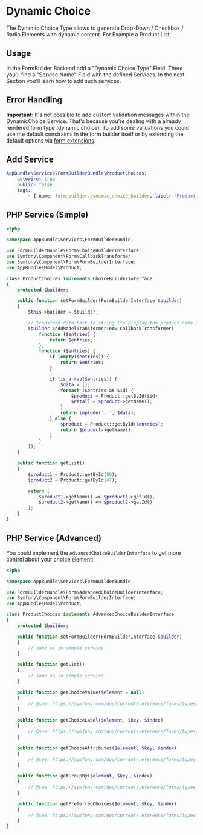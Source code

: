 # Dynamic Choice
The Dynamic Choice Type allows to generate Drop-Down / Checkbox / Radio Elements with dynamic content. For Example a Product List.

## Usage
In the FormBuilder Backend add a "Dynamic Choice Type" Field. There you'll find a "Service Name" Field with the defined Services. 
In the next Section you'll learn how to add such services.

## Error Handling
**Important**: It's not possible to add custom validation messages within the DynamicChoice Service. 
That's because you're dealing with a already rendered form type (dynamic choice). 
To add some validations you could use the default constraints in the form builder itself or
by extending the default options via [form extensions](http://symfony.com/doc/current/form/create_form_type_extension.html).

## Add Service
```yaml
AppBundle\Services\FormBuilderBundle\ProductChoices:
    autowire: true
    public: false
    tags:
        - { name: form_builder.dynamic_choice_builder, label: 'Product Selector' }
```

## PHP Service (Simple)
```php
<?php

namespace AppBundle\Services\FormBuilderBundle;

use FormBuilderBundle\Form\ChoiceBuilderInterface;
use Symfony\Component\Form\CallbackTransformer;
use Symfony\Component\Form\FormBuilderInterface;
use AppBundle\Model\Product;

class ProductChoices implements ChoiceBuilderInterface
{
    protected $builder;

    public function setFormBuilder(FormBuilderInterface $builder)
    {
        $this->builder = $builder;

        // transform data back to string (to display the product name in the email for example)
        $builder->addModelTransformer(new CallbackTransformer(
            function ($entries) {
                return $entries;
            },
            function ($entries) {
                if (empty($entries)) {
                    return $entries;
                }

                if (is_array($entries)) {
                    $data = [];
                    foreach ($entries as $id) {
                        $product = Product::getById($id);
                        $data[] = $product->getName();
                    }
                    return implode(', ', $data);
                } else {
                    $product = Product::getById($entries);
                    return $product->getName();
                }
            }
        ));
    }

    public function getList()
    {
        $product1 = Product::getById(89);
        $product2 = Product::getById(47);

        return [
            $product1->getName() => $product1->getId(),
            $product2->getName() => $product2->getId()
        ];
    }
}
```

## PHP Service (Advanced)
You could implement the `AdvancedChoiceBuilderInterface` to get more control about your choice element:

```php
<?php

namespace AppBundle\Services\FormBuilderBundle;

use FormBuilderBundle\Form\AdvancedChoiceBuilderInterface;
use Symfony\Component\Form\FormBuilderInterface;
use AppBundle\Model\Product;

class ProductChoices implements AdvancedChoiceBuilderInterface
{
    protected $builder;

    public function setFormBuilder(FormBuilderInterface $builder)
    {
        // same as in simple service
    }

    public function getList()
    {
        // same as in simple service
    }

    public function getChoiceValue($element = null)
    {
        // @see: https://symfony.com/doc/current/reference/forms/types/choice.html#choice-value
    }

    public function getChoiceLabel($element, $key, $index)
    {
        // @see: https://symfony.com/doc/current/reference/forms/types/choice.html#choice-label
    }

    public function getChoiceAttributes($element, $key, $index)
    {
        // @see: https://symfony.com/doc/current/reference/forms/types/choice.html#choice-attr
    }

    public function getGroupBy($element, $key, $index)
    {
        // @see: https://symfony.com/doc/current/reference/forms/types/choice.html#group-by
    }

    public function getPreferredChoices($element, $key, $index)
    {
        // @see: https://symfony.com/doc/current/reference/forms/types/choice.html#preferred-choices
    }
}
```